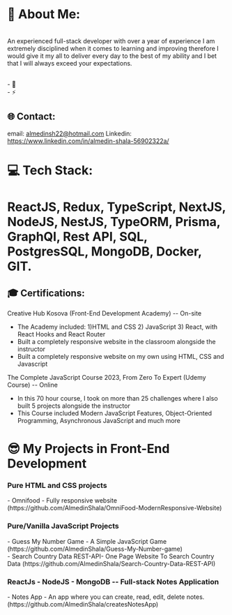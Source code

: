 # 💫 About Me:
<br>
An experienced full-stack developer with over a year of experience
I am extremely disciplined when it comes to learning and improving therefore I would give it my all to deliver every day to the best of my ability and I bet that I will always exceed your expectations.<br>

<br>- 🔭 <br>- ⚡ 


## 🌐 Contact:
email: almedinsh22@hotmail.com
Linkedin: https://www.linkedin.com/in/almedin-shala-56902322a/

# 💻 Tech Stack:
<h1>ReactJS, Redux, TypeScript, NextJS, NodeJS, NestJS, TypeORM, Prisma, GraphQl, Rest API, SQL, PostgresSQL, MongoDB, Docker, GIT. </h1>
 
<h2>🎓 Certifications:</h2>

 Creative Hub Kosova (Front-End Development Academy) -- On-site 
 - The Academy included: 1)HTML and CSS 2) JavaScript 3) React, with React Hooks and React Router
 - Built a completely responsive website in the classroom alongside the instructor
 - Built a completely responsive website on my own using HTML, CSS and Javascript 



 The Complete JavaScript Course 2023, From Zero To Expert (Udemy Course)  -- Online
 - In this 70 hour course, I took on more than 25 challenges where I also built 5 projects alongside the instructor
 - This Course included Modern JavaScript Features, Object-Oriented Programming, Asynchronous JavaScript and much more


# 😎 My Projects in Front-End Development
 <h3> Pure HTML and CSS projects </h3> 
     - Omnifood - Fully responsive website (https://github.com/AlmedinShala/OmniFood-ModernResponsive-Website) <br>
    
 <h3> Pure/Vanilla JavaScript Projects</h3>
    - Guess My Number Game - A Simple JavaScript Game (https://github.com/AlmedinShala/Guess-My-Number-game) <br>
    - Search Country Data REST-API- One Page Website To Search Country Data (https://github.com/AlmedinShala/Search-Country-Data-REST-API)


 <h3>ReactJs - NodeJS - MongoDB -- Full-stack Notes Application</h3>
    - Notes App - An app where you can create, read, edit, delete notes. (https://github.com/AlmedinShala/createsNotesApp) 






 


